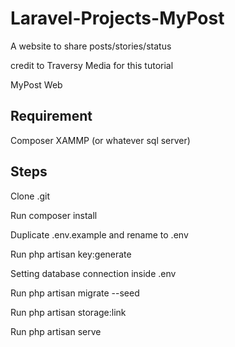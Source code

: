 # Laravel-Projects-MyPost
A website to share posts/stories/status 

credit to Traversy Media for this tutorial

MyPost Web


Requirement
------------
Composer
XAMMP (or whatever sql server)

Steps
-----------
Clone .git

Run composer install

Duplicate .env.example and rename to .env

Run php artisan key:generate

Setting database connection inside .env

Run php artisan migrate --seed

Run php artisan storage:link

Run php artisan serve
